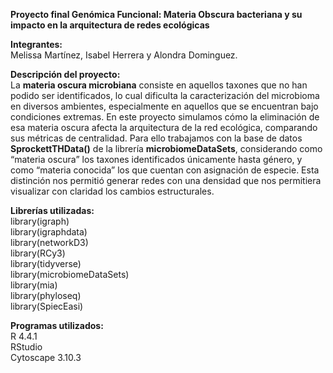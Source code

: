 **Proyecto final Genómica Funcional: Materia Obscura bacteriana y su impacto en la arquitectura de redes ecológicas**   

**Integrantes:**    
Melissa Martínez, Isabel Herrera y Alondra Dominguez.  

**Descripción del proyecto:**      
La **materia oscura microbiana** consiste en aquellos taxones que no han podido ser identificados, lo cual dificulta la caracterización del microbioma en diversos ambientes, especialmente en aquellos que se encuentran bajo condiciones extremas. En este proyecto simulamos cómo la eliminación de esa materia oscura afecta la arquitectura de la red ecológica, comparando sus métricas de centralidad. Para ello trabajamos con la base de datos 
**SprockettTHData()** de la librería **microbiomeDataSets**, considerando como “materia oscura” los taxones identificados únicamente hasta género, y como “materia conocida” los que cuentan con asignación de especie. Esta distinción nos permitió generar redes con una densidad que nos permitiera visualizar con claridad los cambios estructurales.  

**Librerías utilizadas:**   
library(igraph)  
library(igraphdata)  
library(networkD3)  
library(RCy3)  
library(tidyverse)   
library(microbiomeDataSets)  
library(mia)  
library(phyloseq)  
library(SpiecEasi)    

**Programas utilizados:**  
R 4.4.1  
RStudio  
Cytoscape 3.10.3  
